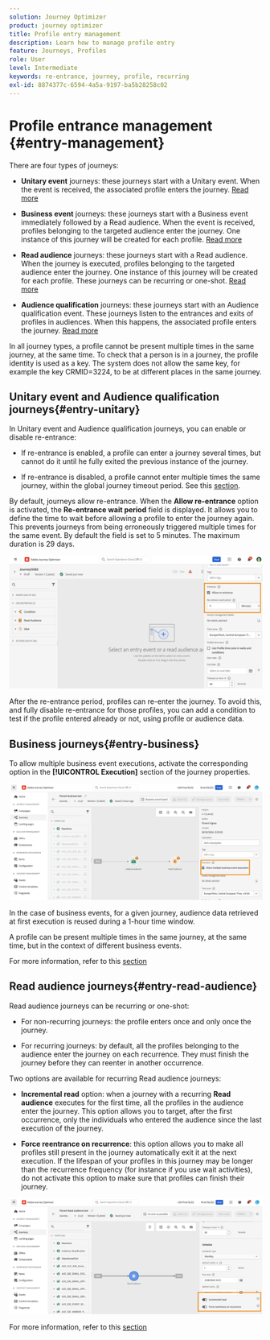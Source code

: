 ```yaml
---
solution: Journey Optimizer
product: journey optimizer
title: Profile entry management
description: Learn how to manage profile entry
feature: Journeys, Profiles
role: User
level: Intermediate
keywords: re-entrance, journey, profile, recurring
exl-id: 8874377c-6594-4a5a-9197-ba5b28258c02
---
```


# Profile entrance management {#entry-management}

There are four types of journeys:

* **Unitary event** journeys: these journeys start with a Unitary event. When the event is received, the associated profile enters the journey. [Read more](#entry-unitary)

* **Business event** journeys: these journeys start with a Business event immediately followed by a Read audience. When the event is received, profiles belonging to the targeted audience enter the journey. One instance of this journey will be created for each profile. [Read more](#entry-business)

* **Read audience** journeys: these journeys start with a Read audience. When the journey is executed, profiles belonging to the targeted audience enter the journey. One instance of this journey will be created for each profile. These journeys can be recurring or one-shot. [Read more](#entry-read-audience)

* **Audience qualification** journeys: these journeys start with an Audience qualification event. These journeys listen to the entrances and exits of profiles in audiences. When this happens, the associated profile enters the journey. [Read more](#entry-unitary)

In all journey types, a profile cannot be present multiple times in the same journey, at the same time. To check that a person is in a journey, the profile identity is used as a key. The system does not allow the same key, for example the key CRMID=3224, to be at different places in the same journey. 

## Unitary event and Audience qualification journeys{#entry-unitary}

In Unitary event and Audience qualification journeys, you can enable or disable re-entrance:

* If re-entrance is enabled, a profile can enter a journey several times, but cannot do it until he fully exited the previous instance of the journey.

* If re-entrance is disabled, a profile cannot enter multiple times the same journey, within the global journey timeout period. See this [section](../building-journeys/journey-gs.md#global_timeout).

By default, journeys allow re-entrance. When the **Allow re-entrance** option is activated, the **Re-entrance wait period** field is displayed. It allows you to define the time to wait before allowing a profile to enter the journey again. This prevents journeys from being erroneously triggered multiple times for the same event. By default the field is set to 5 minutes. The maximum duration is 29 days.

<!--
When a journey ends, its status is **[!UICONTROL Closed]**. New individuals can no longer enter the journey. Persons already in the journey automatically exit the journey. [Learn more](journey-gs.md#entrance)
-->

![](assets/journey-re-entrance.png)

After the re-entrance period, profiles can re-enter the journey. To avoid this, and fully disable re-entrance for those profiles, you can add a condition to test if the profile entered already or not, using profile or audience data.

<!--
Due to the 30-day journey timeout, when journey re-entrance is not allowed, we cannot make sure the re-entrance blocking will work more than 30 days. Indeed, as we remove all information about persons who entered the journey 30 days after they enter, we cannot know the person entered previously, more than 30 days ago. -->

## Business journeys{#entry-business}

<!--
Business events follow re-entrance rules in the same way as for unitary events. If a journey allows re-entrance, the next business event will be processed.
-->

To allow multiple business event executions, activate the corresponding option in the **[!UICONTROL Execution]** section of the journey properties.

![](assets/business-entry.png)

In the case of business events, for a given journey, audience data retrieved at first execution is reused during a 1-hour time window.

A profile can be present multiple times in the same journey, at the same time, but in the context of different business events. 

For more information, refer to this [section](../event/about-creating-business.md)

## Read audience journeys{#entry-read-audience}

Read audience journeys can be recurring or one-shot: 

* For non-recurring journeys: the profile enters once and only once the journey.

* For recurring journeys: by default, all the profiles belonging to the audience enter the journey on each recurrence. They must finish the journey before they can reenter in another occurrence. 

Two options are available for recurring Read audience journeys:

* **Incremental read** option: when a journey with a recurring **Read audience** executes for the first time, all the profiles in the audience enter the journey. This option allows you to target, after the first occurrence, only the individuals who entered the audience since the last execution of the journey. 

* **Force reentrance on recurrence**: this option allows you to make all profiles still present in the journey automatically exit it at the next execution. If the lifespan of your profiles in this journey may be longer than the recurrence frequency (for instance if you use wait activities), do not activate this option to make sure that profiles can finish their journey.

![](assets/read-audience-options.png)

For more information, refer to this [section](../building-journeys/read-audience.md#configuring-segment-trigger-activity)

<!--
After 30 days, a Read audience journey switches to the **Finished** status. This behavior is set for 30 days only (i.e. journey timeout default value) as all information about profiles who entered the journey is removed 30 days after they entered. Persons still in the journey automatically are impacted. They exit the journey after the 30 day timeout. 
-->
